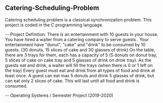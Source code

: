 ## Catering-Scheduling-Problem
 Catering scheduling problem is a classical synchronization problem.
 This project is coded in the C programming language.

-- Project Definition:
There is an entertainment with 10 guests in your house.
You have hired a waiter from a catering company to serve guests .
Your entertainment have "donut", "cake" and "drink" to be consumed by 10 guests. (30 donuts, 15 slices of cake and 30 glasses of drink)
On the table, there are 3 trays for them, each has a capacity of 5 (5 donuts on donut tray, 5 slices of cake on cake tray and 5 glasses of drink on drink tray).
As the guests eat and drink, a waiter will fill the trays (when there is 0 or 1 left on the tray)
Every guest must eat and drink from all types of food and drink at least once.
A guest can eat max 5 donuts and drink 5 glasses of drink, but can eat only 2 slices of cake.
This will last until all food and drink is consumed.

-- Operating Systems / Semester Project (2019-2020)
